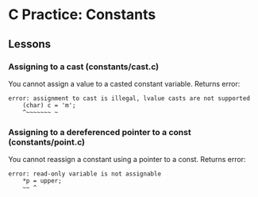 # C Practice: Constants

## Lessons

### Assigning to a cast (constants/cast.c)
You cannot assign a value to a casted constant variable. Returns error:

```
error: assignment to cast is illegal, lvalue casts are not supported
    (char) c = 'm';
    ^~~~~~~~ ~
```

### Assigning to a dereferenced pointer to a const (constants/point.c)
You cannot reassign a constant using a pointer to a const. Returns error:

```
error: read-only variable is not assignable
    *p = upper;
    ~~ ^
```

